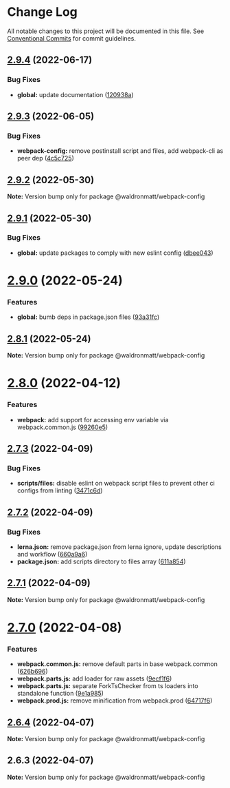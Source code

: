 # Change Log

All notable changes to this project will be documented in this file.
See [Conventional Commits](https://conventionalcommits.org) for commit guidelines.

## [2.9.4](https://github.com/waldronmatt/shareable-configs/compare/@waldronmatt/webpack-config@2.9.3...@waldronmatt/webpack-config@2.9.4) (2022-06-17)


### Bug Fixes

* **global:** update documentation ([120938a](https://github.com/waldronmatt/shareable-configs/commit/120938a301c88730d31dc8c8f919c960d193edb2))





## [2.9.3](https://github.com/waldronmatt/shareable-configs/compare/@waldronmatt/webpack-config@2.9.2...@waldronmatt/webpack-config@2.9.3) (2022-06-05)


### Bug Fixes

* **webpack-config:** remove postinstall script and files, add webpack-cli as peer dep ([4c5c725](https://github.com/waldronmatt/shareable-configs/commit/4c5c72508cd311076e5782b3fb4304add184f69a))





## [2.9.2](https://github.com/waldronmatt/shareable-configs/compare/@waldronmatt/webpack-config@2.9.1...@waldronmatt/webpack-config@2.9.2) (2022-05-30)

**Note:** Version bump only for package @waldronmatt/webpack-config





## [2.9.1](https://github.com/waldronmatt/shareable-configs/compare/@waldronmatt/webpack-config@2.9.0...@waldronmatt/webpack-config@2.9.1) (2022-05-30)


### Bug Fixes

* **global:** update packages to comply with new eslint config ([dbee043](https://github.com/waldronmatt/shareable-configs/commit/dbee043b0a6b0a1d99e44e6cb8af9fa52133aab9))





# [2.9.0](https://github.com/waldronmatt/shareable-configs/compare/@waldronmatt/webpack-config@2.8.1...@waldronmatt/webpack-config@2.9.0) (2022-05-24)


### Features

* **global:** bumb deps in package.json files ([93a31fc](https://github.com/waldronmatt/shareable-configs/commit/93a31fc22c3fa646b0b037af65193a0ef1a3a1c6))





## [2.8.1](https://github.com/waldronmatt/shareable-configs/compare/@waldronmatt/webpack-config@2.8.0...@waldronmatt/webpack-config@2.8.1) (2022-05-24)

**Note:** Version bump only for package @waldronmatt/webpack-config





# [2.8.0](https://github.com/waldronmatt/shareable-configs/compare/@waldronmatt/webpack-config@2.7.3...@waldronmatt/webpack-config@2.8.0) (2022-04-12)


### Features

* **webpack:** add support for accessing env variable via webpack.common.js ([99260e5](https://github.com/waldronmatt/shareable-configs/commit/99260e5c359226f1d56e8f8de84e2bf1e31618d4))





## [2.7.3](https://github.com/waldronmatt/shareable-configs/compare/@waldronmatt/webpack-config@2.7.2...@waldronmatt/webpack-config@2.7.3) (2022-04-09)


### Bug Fixes

* **scripts/files:** disable eslint on webpack script files to prevent other ci configs from linting ([3471c6d](https://github.com/waldronmatt/shareable-configs/commit/3471c6de73833dee124c365823b7af864b7c5c05))





## [2.7.2](https://github.com/waldronmatt/shareable-configs/compare/@waldronmatt/webpack-config@2.7.1...@waldronmatt/webpack-config@2.7.2) (2022-04-09)


### Bug Fixes

* **lerna.json:** remove package.json from lerna ignore, update descriptions and workflow ([660a9a6](https://github.com/waldronmatt/shareable-configs/commit/660a9a60858863dca1d4b87cb0a3c49ffd2186b6))
* **package.json:** add scripts directory to files array ([611a854](https://github.com/waldronmatt/shareable-configs/commit/611a8546f5c398404e5f226d61b5b42939944cc9))





## [2.7.1](https://github.com/waldronmatt/shareable-configs/compare/@waldronmatt/webpack-config@2.7.0...@waldronmatt/webpack-config@2.7.1) (2022-04-09)

**Note:** Version bump only for package @waldronmatt/webpack-config





# [2.7.0](https://github.com/waldronmatt/shareable-configs/compare/@waldronmatt/webpack-config@2.6.4...@waldronmatt/webpack-config@2.7.0) (2022-04-08)


### Features

* **webpack.common.js:** remove default parts in base webpack.common ([626b696](https://github.com/waldronmatt/shareable-configs/commit/626b696e34dcf95bf22a64eedac2a8d6b7ac20de))
* **webpack.parts.js:** add loader for raw assets ([9ecf1f6](https://github.com/waldronmatt/shareable-configs/commit/9ecf1f6cd6355c38883e2948e12ca9873e8838c2))
* **webpack.parts.js:** separate ForkTsChecker from ts loaders into standalone function ([9e1a985](https://github.com/waldronmatt/shareable-configs/commit/9e1a985ae29c580e4109d71920c7a2e6b86973c5))
* **webpack.prod.js:** remove minification from webpack.prod ([64717f6](https://github.com/waldronmatt/shareable-configs/commit/64717f6ffbb2e20c8a374a213081fe56ed276ae0))





## [2.6.4](https://github.com/waldronmatt/shareable-configs/compare/@waldronmatt/webpack-config@2.6.3...@waldronmatt/webpack-config@2.6.4) (2022-04-07)

**Note:** Version bump only for package @waldronmatt/webpack-config





## 2.6.3 (2022-04-07)

**Note:** Version bump only for package @waldronmatt/webpack-config
